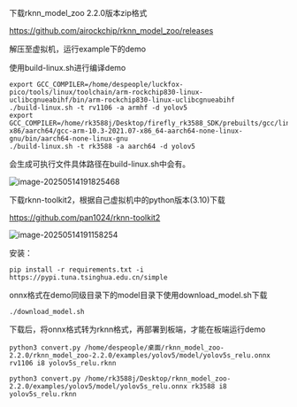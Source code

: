 下载rknn_model_zoo 2.2.0版本zip格式

https://github.com/airockchip/rknn_model_zoo/releases

解压至虚拟机，运行example下的demo

使用build-linux.sh进行编译demo

```
export GCC_COMPILER=/home/despeople/luckfox-pico/tools/linux/toolchain/arm-rockchip830-linux-uclibcgnueabihf/bin/arm-rockchip830-linux-uclibcgnueabihf
./build-linux.sh -t rv1106 -a armhf -d yolov5
export GCC_COMPILER=/home/rk3588j/Desktop/firefly_rk3588_SDK/prebuilts/gcc/linux-x86/aarch64/gcc-arm-10.3-2021.07-x86_64-aarch64-none-linux-gnu/bin/aarch64-none-linux-gnu
./build-linux.sh -t rk3588 -a aarch64 -d yolov5
```

会生成可执行文件具体路径在build-linux.sh中会有。

![image-20250514191825468](C:\Users\Administrator\AppData\Roaming\Typora\typora-user-images\image-20250514191825468.png)

下载rknn-toolkit2，根据自己虚拟机中的python版本(3.10)下载

https://github.com/pan1024/rknn-toolkit2

![image-20250514191158254](C:\Users\Administrator\AppData\Roaming\Typora\typora-user-images\image-20250514191158254.png)

安装：

```
pip install -r requirements.txt -i https://pypi.tuna.tsinghua.edu.cn/simple
```





onnx格式在demo同级目录下的model目录下使用download_model.sh下载

```
./download_model.sh
```

下载后，将onnx格式转为rknn格式，再部署到板端，才能在板端运行demo

```
python3 convert.py /home/despeople/桌面/rknn_model_zoo-2.2.0/rknn_model_zoo-2.2.0/examples/yolov5/model/yolov5s_relu.onnx rv1106 i8 yolov5s_relu.rknn

python3 convert.py /home/rk3588j/Desktop/rknn_model_zoo-2.2.0/examples/yolov5/model/yolov5s_relu.onnx rk3588 i8 yolov5s_relu.rknn

```

